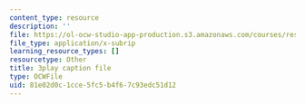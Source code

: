 ```yaml
---
content_type: resource
description: ''
file: https://ol-ocw-studio-app-production.s3.amazonaws.com/courses/res-18-006-calculus-revisited-single-variable-calculus-fall-2010/81e02d0c1cce5fc5b4f67c93edc51d12_WfdBrggGJyg.vtt
file_type: application/x-subrip
learning_resource_types: []
resourcetype: Other
title: 3play caption file
type: OCWFile
uid: 81e02d0c-1cce-5fc5-b4f6-7c93edc51d12
---
```

